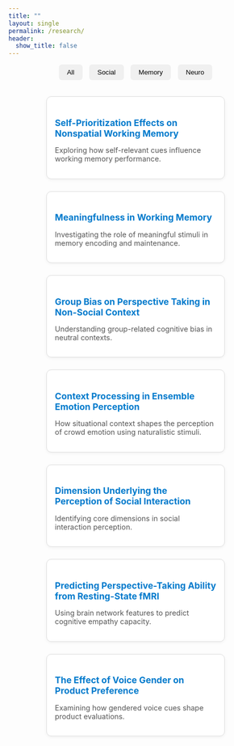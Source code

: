```yaml
---
title: ""
layout: single
permalink: /research/
header:
  show_title: false
---
```


<div style="text-align:center; margin-bottom: 2rem;">
  <button class="filter-button" onclick="filterSelection('all')">All</button>
  <button class="filter-button" onclick="filterSelection('social')">Social</button>
  <button class="filter-button" onclick="filterSelection('memory')">Memory</button>
  <button class="filter-button" onclick="filterSelection('neuro')">Neuro</button>
</div>

<div class="project-cards">
  <div class="card social">
    <h3><a href="/projects/social/self-prioritization">Self-Prioritization Effects on Nonspatial Working Memory</a></h3>
    <p>Exploring how self-relevant cues influence working memory performance.</p>
  </div>
  <div class="card social">
    <h3><a href="/projects/social/meaningfulness">Meaningfulness in Working Memory</a></h3>
    <p>Investigating the role of meaningful stimuli in memory encoding and maintenance.</p>
  </div>
  <div class="card social">
    <h3><a href="/projects/social/group-bias">Group Bias on Perspective Taking in Non-Social Context</a></h3>
    <p>Understanding group-related cognitive bias in neutral contexts.</p>
  </div>

  <div class="card memory">
    <h3><a href="/projects/memory/context-emotion">Context Processing in Ensemble Emotion Perception</a></h3>
    <p>How situational context shapes the perception of crowd emotion using naturalistic stimuli.</p>
  </div>
  <div class="card memory">
    <h3><a href="/projects/memory/interaction-dimension">Dimension Underlying the Perception of Social Interaction</a></h3>
    <p>Identifying core dimensions in social interaction perception.</p>
  </div>

  <div class="card neuro">
    <h3><a href="/projects/neuro/predicting-empathy">Predicting Perspective-Taking Ability from Resting-State fMRI</a></h3>
    <p>Using brain network features to predict cognitive empathy capacity.</p>
  </div>
  <div class="card neuro">
    <h3><a href="/projects/neuro/voice-gender">The Effect of Voice Gender on Product Preference</a></h3>
    <p>Examining how gendered voice cues shape product evaluations.</p>
  </div>
</div>

<script>
function filterSelection(category) {
  const cards = document.querySelectorAll('.card');
  cards.forEach(card => {
    if (category === 'all' || card.classList.contains(category)) {
      card.style.display = 'block';
    } else {
      card.style.display = 'none';
    }
  });
}
filterSelection('all'); // Show all on load
</script>

<style>
.filter-button {
  padding: 0.5rem 1rem;
  margin: 0 0.3rem;
  background: #f0f0f0;
  border: none;
  border-radius: 6px;
  cursor: pointer;
  font-weight: 500;
}
.filter-button:hover {
  background: #e0e0e0;
}
.project-cards {
  display: flex;
  flex-wrap: wrap;
  justify-content: center;
  gap: 1.5rem;
  margin-top: 1.5rem;
}
.card {
  background: #fff;
  border: 1px solid #ddd;
  border-radius: 10px;
  padding: 1rem;
  max-width: 320px;
  width: 100%;
  box-shadow: 0 2px 6px rgba(0,0,0,0.05);
}
.card h3 {
  font-size: 1.1rem;
  margin-bottom: 0.5rem;
}
.card p {
  font-size: 0.9rem;
  color: #555;
}
.card a {
  color: #007acc;
  text-decoration: none;
}
.card a:hover {
  text-decoration: underline;
}
</style>
